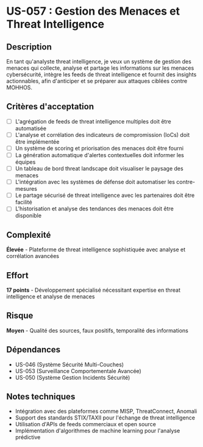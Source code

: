 # US-057 : Gestion des Menaces et Threat Intelligence

## Description
En tant qu'analyste threat intelligence, je veux un système de gestion des menaces qui collecte, analyse et partage les informations sur les menaces cybersécurité, intègre les feeds de threat intelligence et fournit des insights actionnables, afin d'anticiper et se préparer aux attaques ciblées contre MOHHOS.

## Critères d'acceptation
- [ ] L'agrégation de feeds de threat intelligence multiples doit être automatisée
- [ ] L'analyse et corrélation des indicateurs de compromission (IoCs) doit être implémentée
- [ ] Un système de scoring et priorisation des menaces doit être fourni
- [ ] La génération automatique d'alertes contextuelles doit informer les équipes
- [ ] Un tableau de bord threat landscape doit visualiser le paysage des menaces
- [ ] L'intégration avec les systèmes de défense doit automatiser les contre-mesures
- [ ] Le partage sécurisé de threat intelligence avec les partenaires doit être facilité
- [ ] L'historisation et analyse des tendances des menaces doit être disponible

## Complexité
**Élevée** - Plateforme de threat intelligence sophistiquée avec analyse et corrélation avancées

## Effort
**17 points** - Développement spécialisé nécessitant expertise en threat intelligence et analyse de menaces

## Risque
**Moyen** - Qualité des sources, faux positifs, temporalité des informations

## Dépendances
- US-046 (Système Sécurité Multi-Couches)
- US-053 (Surveillance Comportementale Avancée)
- US-050 (Système Gestion Incidents Sécurité)

## Notes techniques
- Intégration avec des plateformes comme MISP, ThreatConnect, Anomali
- Support des standards STIX/TAXII pour l'échange de threat intelligence
- Utilisation d'APIs de feeds commerciaux et open source
- Implémentation d'algorithmes de machine learning pour l'analyse prédictive